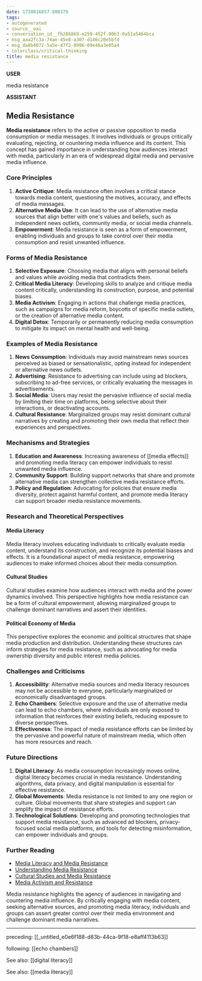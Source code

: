 ```yaml
---
date: 1720816857.808379
tags:
- autogenerated
- source__oai
- conversation_id__fb286869-e259-452f-90b3-0a51a5464bca
- msg_aaa2fc3a-74ae-45e8-a307-d146c20e5bfd
- msg_da8b4072-5a5e-47f2-8996-09e46a3e05a4
- colorclass/critical-thinking
title: media resistance
---
```


**USER**

media resistance


**ASSISTANT**

## Media Resistance

**Media resistance** refers to the active or passive opposition to media consumption or media messages. It involves individuals or groups critically evaluating, rejecting, or countering media influence and its content. This concept has gained importance in understanding how audiences interact with media, particularly in an era of widespread digital media and pervasive media influence.

### Core Principles

1. **Active Critique**: Media resistance often involves a critical stance towards media content, questioning the motives, accuracy, and effects of media messages.
2. **Alternative Media Use**: It can lead to the use of alternative media sources that align better with one's values and beliefs, such as independent news outlets, community media, or social media channels.
3. **Empowerment**: Media resistance is seen as a form of empowerment, enabling individuals and groups to take control over their media consumption and resist unwanted influence.

### Forms of Media Resistance

1. **Selective Exposure**: Choosing media that aligns with personal beliefs and values while avoiding media that contradicts them.
2. **Critical Media Literacy**: Developing skills to analyze and critique media content critically, understanding its construction, purpose, and potential biases.
3. **Media Activism**: Engaging in actions that challenge media practices, such as campaigns for media reform, boycotts of specific media outlets, or the creation of alternative media content.
4. **Digital Detox**: Temporarily or permanently reducing media consumption to mitigate its impact on mental health and well-being.

### Examples of Media Resistance

1. **News Consumption**: Individuals may avoid mainstream news sources perceived as biased or sensationalistic, opting instead for independent or alternative news outlets.
2. **Advertising**: Resistance to advertising can include using ad blockers, subscribing to ad-free services, or critically evaluating the messages in advertisements.
3. **Social Media**: Users may resist the pervasive influence of social media by limiting their time on platforms, being selective about their interactions, or deactivating accounts.
4. **Cultural Resistance**: Marginalized groups may resist dominant cultural narratives by creating and promoting their own media that reflect their experiences and perspectives.

### Mechanisms and Strategies

1. **Education and Awareness**: Increasing awareness of [[media effects]] and promoting media literacy can empower individuals to resist unwanted media influence.
2. **Community Support**: Building support networks that share and promote alternative media can strengthen collective media resistance efforts.
3. **Policy and Regulation**: Advocating for policies that ensure media diversity, protect against harmful content, and promote media literacy can support broader media resistance movements.

### Research and Theoretical Perspectives

#### Media Literacy

Media literacy involves educating individuals to critically evaluate media content, understand its construction, and recognize its potential biases and effects. It is a foundational aspect of media resistance, empowering audiences to make informed choices about their media consumption.

#### Cultural Studies

Cultural studies examine how audiences interact with media and the power dynamics involved. This perspective highlights how media resistance can be a form of cultural empowerment, allowing marginalized groups to challenge dominant narratives and assert their identities.

#### Political Economy of Media

This perspective explores the economic and political structures that shape media production and distribution. Understanding these structures can inform strategies for media resistance, such as advocating for media ownership diversity and public interest media policies.

### Challenges and Criticisms

1. **Accessibility**: Alternative media sources and media literacy resources may not be accessible to everyone, particularly marginalized or economically disadvantaged groups.
2. **Echo Chambers**: Selective exposure and the use of alternative media can lead to echo chambers, where individuals are only exposed to information that reinforces their existing beliefs, reducing exposure to diverse perspectives.
3. **Effectiveness**: The impact of media resistance efforts can be limited by the pervasive and powerful nature of mainstream media, which often has more resources and reach.

### Future Directions

1. **Digital Literacy**: As media consumption increasingly moves online, digital literacy becomes crucial in media resistance. Understanding algorithms, data privacy, and digital manipulation is essential for effective resistance.
2. **Global Movements**: Media resistance is not limited to any one region or culture. Global movements that share strategies and support can amplify the impact of resistance efforts.
3. **Technological Solutions**: Developing and promoting technologies that support media resistance, such as advanced ad blockers, privacy-focused social media platforms, and tools for detecting misinformation, can empower individuals and groups.

### Further Reading

- [Media Literacy and Media Resistance](https://www.commonsense.org/education/articles/media-literacy-and-resisting-the-influence-of-advertising) 
- [Understanding Media Resistance](https://journals.sagepub.com/doi/full/10.1177/2056305116641344)
- [Cultural Studies and Media Resistance](https://link.springer.com/article/10.1007/s11616-016-0279-1)
- [Media Activism and Resistance](https://www.taylorfrancis.com/books/mono/10.4324/9780203351037/media-activism-resistance-marty-klein-lee-artz)

Media resistance highlights the agency of audiences in navigating and countering media influence. By critically engaging with media content, seeking alternative sources, and promoting media literacy, individuals and groups can assert greater control over their media environment and challenge dominant media narratives.


---

preceding: [[_untitled_e0e6f188-d83b-44ca-9f18-e8aff4113b63]]  


following: [[echo chambers]]

See also: [[digital literacy]]


See also: [[media literacy]]